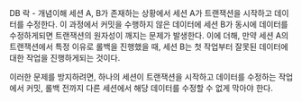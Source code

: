 DB 락 - 개념이해
세션 A, B가 존재하는 상황에서 세션 A가 트랜잭션을 시작하고 데이터를 수정한다.
이 과정에서 커밋을 수행하지 않은 데이터에 세션 B가 동시에 데이터를 수정하게되면 트랜잭션의 원자성이 깨지는 문제가 발생한다.
이에 더해, 만약 세션 A의 트랜잭션에서 특정 이유로 롤백을 진행했을 때, 세션 B는 첫 작업부터 잘못된 데이터에 대한 작업을 진행하게되는 것이다.

이러한 문제를 방지하려면, 하나의 세션이 트랜잭션을 시작하고 데이터를 수정하는 작업에서
커밋, 롤백 전까지 다른 세션에서 해당 데이터를 수정할 수 없게 막아야 한다.
